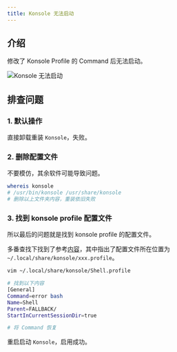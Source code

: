 ```yaml
---
title: Konsole 无法启动
---
```


## 介绍

修改了 Konsole Profile 的 Command 后无法启动。

<img :src="$withBase('/os/manjaro/konsole-profile-command.png')" alt="Konsole 无法启动">


## 排查问题

### 1. 默认操作

直接卸载重装 `Konsole`，失败。

### 2. 删除配置文件

不要模仿，其余软件可能导致问题。

```bash
whereis konsole
# /usr/bin/konsole /usr/share/konsole
# 删除以上文件夹内容，重装依旧失败
```

### 3. 找到 konsole profile 配置文件

所以最后的问题就是找到 konsole profile 的配置文件。

多番查找下找到了参考[内容](https://forum.manjaro.org/t/konsole-settings-are-not-persistent/2471/6)，其中指出了配置文件所在位置为 `~/.local/share/konsole/xxx.profile`。

```bash
vim ~/.local/share/konsole/Shell.profile

# 找到以下内容
[General]
Command=error bash
Name=Shell
Parent=FALLBACK/
StartInCurrentSessionDir=true

# 将 Command 恢复
```

重启启动 `Konsole`，启用成功。

